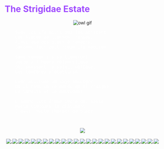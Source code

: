 <h1 style="color: rgb(159,75,255);"> The Strigidae Estate </h1>

<p align="center">
  <!-- <img src="owlgifbg.gif" align="center" alt="owl gif"> -->  
  <img src="owlgif.gif" align="center" alt="owl gif">  
</p>

<div id="poem" style="color: white">
  <p>  
  
  <pre>
    Sous les ifs noirs qui les abritent,
    Les hiboux se tiennent rangés,
    Ainsi que des dieux étrangers,
    Dardant leur oeil rouge ils méditent
    
    Sans remuer ils se tiendront 
    Jusqu'à l'heure mélancolique
    Où, poussant le soleil oblique,
    Les ténèbres s'établiront.

    Leur attitude au sage enseigne
    Qu'il faut en ce monde qu'il craigne
    Le tumulte et le mouvement ; 

    L'homme ivre d'une ombre qui passe
    Porte toujours le châtiment
    D'avoir voulu changer de place.
    </pre> 
  </p>
</div>
<br/>
<div id="stat" align="center">
  <a href="https://github.com/anuraghazra/github-readme-stats">
    <img align="center" src="https://github-readme-stats.vercel.app/api?username=Owlean&count_private=true&show_icons=true&theme=midnight-purple&show_owner=true"/> 
  </a>
</div>

</br>


<div id="stat" align="center">
  <a href="ttps://img.shields.io">
    <!-- <img align="center" src="https://img.shields.io/badge/<WORD_ON_LEFT>-<WORD_ON_RIGHT>-informational?style=flat&logo=<LOGO_NAME>&logoColor=white&color=9745f5"/> --> 
    <img align="center" src="https://img.shields.io/badge/OS-Linux-informational?style=flat&logo=linux&logoColor=white&color=9f4bff"> 
    <img align="center" src="https://img.shields.io/badge/Editor-neovim-informational?style=flat&logo=intellij-idea&logoColor=white&color=9745f5" />
    <img align="center" src="https://img.shields.io/badge/Code-NextJs-informational?style=flat&logo=next.js&logoColor=white&color=9745f5" />
    <img align="center" src="https://img.shields.io/badge/Code-C-informational?style=flat&logo=c&logoColor=white&color=9745f5" />
    <img align="center" src="https://img.shields.io/badge/Code-C++-informational?style=flat&logo=c&logoColor=white&color=9745f5" />
    <img align="center" src="https://img.shields.io/badge/Code-Csharp-informational?style=flat&logo=sharp&logoColor=white&color=9745f5" />
    <img align="center" src="https://img.shields.io/badge/Code-Python-informational?style=flat&logo=python&logoColor=white&color=9745f5" />
    <img align="center" src="https://img.shields.io/badge/Code-JavaScript-informational?style=flat&logo=javascript&logoColor=white&color=9745f5" />
    <img align="center" src="https://img.shields.io/badge/Code-Android-informational?style=flat&logo=android&logoColor=white&color=9745f5" />
    <img align="center" src="https://img.shields.io/badge/Code-Bash-informational?style=flat&logo=bash&logoColor=white&color=9745f5" />
    <img align="center" src="https://img.shields.io/badge/Code-.Net-informational?style=flat&logo=.net&logoColor=white&color=9745f5" />
    <img align="center" src="https://img.shields.io/badge/Code-Angular-informational?style=flat&logo=Angular&logoColor=white&color=9745f5" />
    <img align="center" src="https://img.shields.io/badge/Shell-Bash-informational?style=flat&logo=gnu-bash&logoColor=white&color=9745f5" />
    <img align="center" src="https://img.shields.io/badge/Shell-Make-informational?style=flat&logo=cmake&logoColor=white&color=9745f5" />
    <img align="center" src="https://img.shields.io/badge/DB-Oracle-informational?style=flat&logo=oracle&logoColor=white&color=9745f5" />
    <img align="center" src="https://img.shields.io/badge/DB-MySQL-informational?style=flat&logo=mysql&logoColor=white&color=9745f5" />
    <img align="center" src="https://img.shields.io/badge/DB-PostgreSQL-informational?style=flat&logo=postgresql&logoColor=white&color=9745f5" />
    <img align="center" src="https://img.shields.io/badge/Tools-Docker/Podman-informational?style=flat&logo=docker&logoColor=white&color=9745f5" />
    <img align="center" src="https://img.shields.io/badge/Tools-Kubernetes-informational?style=flat&logo=kubernetes&logoColor=white&color=9745f5" />
    <img align="center" src="https://img.shields.io/badge/Tools-Ansible-informational?style=flat&logo=ansible&logoColor=white&color=9745f5" />
    <img align="center" src="https://img.shields.io/badge/Tools-Terraform-informational?style=flat&logo=terraform&logoColor=white&color=9745f5" />
    <img align="center" src="https://img.shields.io/badge/Cloud-GCP-informational?style=flat&logo=googlecloud&logoColor=white&color=9745f5" />
    <img align="center" src="https://img.shields.io/badge/Cloud-Azure-informational?style=flat&logo=azuredevops&logoColor=white&color=9745f5" />
    <img align="center" src="https://img.shields.io/badge/Security-Forensic-informational?style=flat&logo=&logoColor=white&color=9745f5" />
    <img align="center" src="https://img.shields.io/badge/Security-Network Architecture-informational?style=flat&logo=&logoColor=white&color=9745f5" />
</a>
</div>


<!-- ![BasileNq's GitHub stats](https://github-readme-stats.vercel.app/api?username=BasileNq&count_private=true&show_icons=true&theme=tokyonight&show_owner=true) -->

<!-- [![Top Langs](https://github-readme-stats.vercel.app/api/top-langs/?username=BasileNq&langs_count=8&layout=compact)](https://github.com/anuraghazra/github-readme-stats) -->





<!--
**BasileNq/BasileNq** is a ✨ _special_ ✨ repository because its `README.md` (this file) appears on your GitHub profile.

Here are some ideas to get you started:

- 🔭 I’m currently working on ...
- 🌱 I’m currently learning ...
- 👯 I’m looking to collaborate on ...
- 🤔 I’m looking for help with ...
- 💬 Ask me about ...
- 📫 How to reach me: ...
- 😄 Pronouns: ...
- ⚡ Fun fact: ...
-->
